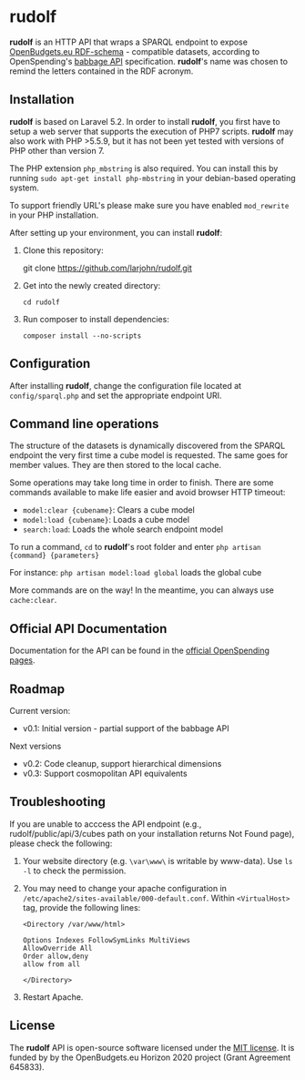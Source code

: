 # rudolf

**rudolf** is an HTTP API that wraps a SPARQL endpoint to expose [OpenBudgets.eu RDF-schema](https://github.com/openbudgets/data-model) - compatible datasets, according to OpenSpending's [babbage API](https://github.com/openspending/babbage) specification. **rudolf**'s name was chosen to remind the letters contained in the RDF acronym.

## Installation

**rudolf** is based on Laravel 5.2.
In order to install **rudolf**, you first have to setup a web server that supports the execution of PHP7 scripts. **rudolf** may also work with PHP >5.5.9, but it has not been yet tested with versions of PHP other than version 7.

The PHP extension `php_mbstring` is also required. You can install this by running `sudo apt-get install php-mbstring` in your debian-based operating system.

To support friendly URL's please make sure you have enabled `mod_rewrite` in your PHP installation.

After setting up your environment, you can install **rudolf**:
1. Clone this repository:

    git clone https://github.com/larjohn/rudolf.git 

2. Get into the newly created directory:

    `cd rudolf`

3. Run composer to install dependencies:

    `composer install --no-scripts`
## Configuration

After installing **rudolf**, change the configuration file located at `config/sparql.php` and set the appropriate endpoint URI.

## Command line operations
The structure of the datasets is dynamically discovered from the SPARQL endpoint the very first time a cube model is requested. The same goes for member values. They are then stored to the local cache.
 
Some operations may take long time in order to finish. There are some commands available to make life easier and avoid browser HTTP timeout:
* `model:clear {cubename}`: Clears a cube model
* `model:load {cubename}`: Loads a cube model
* `search:load`: Loads the whole search endpoint model

To run a command, `cd` to **rudolf**'s root folder and enter 
`php artisan {command} {parameters}`

For instance:
```php artisan model:load global```
loads the global cube

More commands are on the way! In the meantime, you can always use `cache:clear`.

## Official API Documentation

Documentation for the API can be found in the [official OpenSpending pages](http://docs.openspending.org/en/latest/developers/platform/).

## Roadmap
Current version:

* v0.1: Initial version - partial support of the babbage API

Next versions
* v0.2: Code cleanup, support hierarchical dimensions
* v0.3: Support cosmopolitan API equivalents

## Troubleshooting

If you are unable to acccess the API endpoint (e.g., rudolf/public/api/3/cubes path on your installation returns Not Found page), please check the following:

1. Your website directory (e.g. `\var\www\` is writable by www-data). Use `ls -l` to check the permission.

2. You may need to change your apache configuration in `/etc/apache2/sites-available/000-default.conf`. Within `<VirtualHost>` tag, provide the following lines:

	```
	<Directory /var/www/html>

	Options Indexes FollowSymLinks MultiViews
	AllowOverride All
	Order allow,deny
	allow from all

	</Directory>
	```
	
3. Restart Apache.	

## License

The **rudolf** API is open-source software licensed under the [MIT license](http://opensource.org/licenses/MIT). It is funded by by the OpenBudgets.eu Horizon 2020 project (Grant Agreement 645833). 
